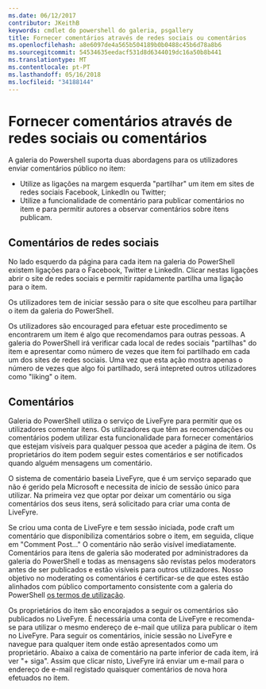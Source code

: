```yaml
---
ms.date: 06/12/2017
contributor: JKeithB
keywords: cmdlet do powershell do galeria, psgallery
title: Fornecer comentários através de redes sociais ou comentários
ms.openlocfilehash: a8e6097de4a565b504189b0b0488c45b6d78a8b6
ms.sourcegitcommit: 54534635eedacf531d8d6344019dc16a50b8b441
ms.translationtype: MT
ms.contentlocale: pt-PT
ms.lasthandoff: 05/16/2018
ms.locfileid: "34188144"
---
```

# <a name="providing-feedback-via-social-media-or-comments"></a>Fornecer comentários através de redes sociais ou comentários

A galeria do Powershell suporta duas abordagens para os utilizadores enviar comentários público no item:

- Utilize as ligações na margem esquerda "partilhar" um item em sites de redes sociais Facebook, LinkedIn ou Twitter;
- Utilize a funcionalidade de comentário para publicar comentários no item e para permitir autores a observar comentários sobre itens publicam.

## <a name="social-media-feedback"></a>Comentários de redes sociais

No lado esquerdo da página para cada item na galeria do PowerShell existem ligações para o Facebook, Twitter e LinkedIn.
Clicar nestas ligações abrir o site de redes sociais e permitir rapidamente partilha uma ligação para o item.

Os utilizadores tem de iniciar sessão para o site que escolheu para partilhar o item da galeria do PowerShell.

Os utilizadores são encouraged para efetuar este procedimento se encontrarem um item é algo que recomendamos para outras pessoas.
A galeria do PowerShell irá verificar cada local de redes sociais "partilhas" do item e apresentar como número de vezes que item foi partilhado em cada um dos sites de redes sociais.
Uma vez que esta ação mostra apenas o número de vezes que algo foi partilhado, será intepreted outros utilizadores como "liking" o item.


## <a name="comments"></a>Comentários

Galeria do PowerShell utiliza o serviço de LiveFyre para permitir que os utilizadores comentar itens.
Os utilizadores que têm as recomendações ou comentários podem utilizar esta funcionalidade para fornecer comentários que estejam visíveis para qualquer pessoa que aceder a página de item.
Os proprietários do item podem seguir estes comentários e ser notificados quando alguém mensagens um comentário.

O sistema de comentário baseia LiveFyre, que é um serviço separado que não é gerido pela Microsoft e necessita de início de sessão único para utilizar.
Na primeira vez que optar por deixar um comentário ou siga comentários dos seus itens, será solicitado para criar uma conta de LiveFyre.

Se criou uma conta de LiveFyre e tem sessão iniciada, pode craft um comentário que disponibiliza comentários sobre o item, em seguida, clique em "Comment Post..." O comentário não serão visível imediatamente.
Comentários para itens de galeria são moderated por administradores da galeria do PowerShell e todas as mensagens são revistas pelos moderators antes de ser publicados e estão visíveis para outros utilizadores.
Nosso objetivo no moderating os comentários é certificar-se de que estes estão alinhados com público comportamento consistente com a galeria do PowerShell [os termos de utilização](https://www.powershellgallery.com/policies/Terms).

Os proprietários do item são encorajados a seguir os comentários são publicados no LiveFyre.
É necessária uma conta de LiveFyre e recomenda-se para utilizar o mesmo endereço de e-mail que utiliza para publicar o item no LiveFyre.
Para seguir os comentários, inicie sessão no LiveFyre e navegue para qualquer item onde estão apresentados como um proprietário.
Abaixo a caixa de comentário na parte inferior de cada item, irá ver "+ siga".
Assim que clicar nisto, LiveFyre irá enviar um e-mail para o endereço de e-mail registado quaisquer comentários de nova hora efetuados no item.